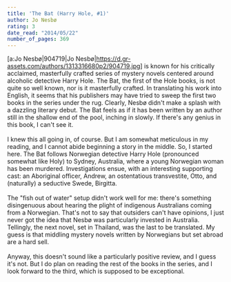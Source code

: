 ```yaml
---
title: 'The Bat (Harry Hole, #1)'
author: Jo Nesbø
rating: 3
date_read: "2014/05/22"
number_of_pages: 369
---
```


[a:Jo Nesbø|904719|Jo Nesbø|https://d.gr-assets.com/authors/1313316680p2/904719.jpg] is known for his critically acclaimed, masterfully crafted series of mystery novels centered around alcoholic detective Harry Hole. The Bat, the first of the Hole books, is not quite so well known, nor is it masterfully crafted. In translating his work into English, it seems that his publishers may have tried to sweep the first two books in the series under the rug. Clearly, Nesbø didn't make a splash with a dazzling literary debut. The Bat feels as if it has been written by an author still in the shallow end of the pool, inching in slowly. If there's any genius in this book, I can't see it.<br/><br/>I knew this all going in, of course. But I am somewhat meticulous in my reading, and I cannot abide beginning a story in the middle. So, I started here. The Bat follows Norwegian detective Harry Hole (pronounced somewhat like Holy) to Sydney, Australia, where a young Norwegian woman has been murdered. Investigations ensue, with an interesting supporting cast: an Aboriginal officer, Andrew, an ostentatious transvestite, Otto, and (naturally) a seductive Swede, Birgitta.<br/><br/>The "fish out of water" setup didn't work well for me: there's something disingenuous about hearing the plight of indigenous Australians coming from a Norwegian. That's not to say that outsiders can't have opinions, I just never got the idea that Nesbø was particularly invested in Australia. Tellingly, the next novel, set in Thailand, was the last to be translated. My guess is that middling mystery novels written by Norwegians but set abroad are a hard sell.<br/><br/>Anyway, this doesn't sound like a particularly positive review, and I guess it's not. But I do plan on reading the rest of the books in the series, and I look forward to the third, which is supposed to be exceptional. 